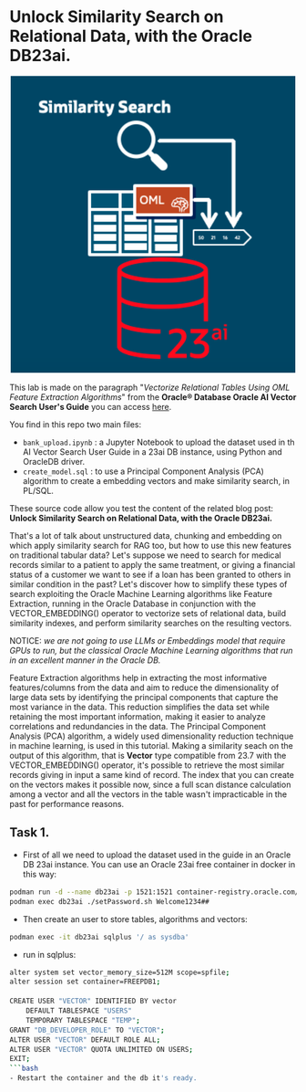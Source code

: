 # Unlock Similarity Search on Relational Data, with the Oracle DB23ai.
<p align="center">
  <img src="./cover.png" alt="Description" width="500"/>
</p>

This lab is made on the paragraph "*Vectorize Relational Tables Using OML Feature Extraction Algorithms*" from the **Oracle® Database
Oracle AI Vector Search User's Guide** you can access [here](https://docs.oracle.com/en/database/oracle/oracle-database/23/vecse/vectorize-relational-tables-using-oml-feature-extraction-algorithms.html).

You find in this repo two main files:
- `bank_upload.ipynb` : a Jupyter Notebook to upload the dataset used in th AI Vector Search User Guide in a 23ai DB instance, using Python and OracleDB driver.
- `create_model.sql` : to use a Principal Component Analysis (PCA) algorithm to create a embedding vectors and make similarity search, in PL/SQL.

These source code allow you test the content of the related blog post:
**Unlock Similarity Search on Relational Data, with the Oracle DB23ai.**

That's a lot of talk about unstructured data, chunking and embedding on which apply similarity search for RAG too, but how to use this new features on traditional tabular data?
Let's suppose we need to search for medical records similar to a patient to apply the same treatment, or giving a financial status of a customer we want to see if a loan has been granted to others in similar condition in the past?
Let's discover how to simplify these types of search exploiting the Oracle Machine Learning algorithms like
Feature Extraction, running in the Oracle Database in conjunction with the VECTOR_EMBEDDING() operator to vectorize sets of relational data, build similarity indexes, and perform similarity searches on the resulting vectors.

NOTICE: *we are not going to use LLMs or Embeddings model that require GPUs to run, but the classical Oracle Machine Learning algorithms that run in an excellent manner in the Oracle DB.*

Feature Extraction algorithms help in extracting the most informative features/columns from the
data and aim to reduce the dimensionality of large data sets by identifying the principal
components that capture the most variance in the data. This reduction simplifies the data set
while retaining the most important information, making it easier to analyze correlations and
redundancies in the data.
The Principal Component Analysis (PCA) algorithm, a widely used dimensionality reduction
technique in machine learning, is used in this tutorial.
Making a similarity seach on the output of this algorithm, that is **Vector** type compatible from 23.7 with the VECTOR_EMBEDDING() operator, it's possible to retrieve the most similar records giving in input a same kind of record.
The index that you can create on the vectors makes it possible now, since a full scan distance calculation among a vector and all the vectors in the table wasn't impracticable in the past for performance reasons.

## Task 1.
- First of all we need to upload the dataset used in the guide in an Oracle DB 23ai instance. You can use an Oracle 23ai free container in docker in this way:
```bash
podman run -d --name db23ai -p 1521:1521 container-registry.oracle.com/database/free:latest
podman exec db23ai ./setPassword.sh Welcome1234##
```
- Then create an user to store tables, algorithms and vectors:
```bash
podman exec -it db23ai sqlplus '/ as sysdba'
```
- run in sqlplus:
```bash
alter system set vector_memory_size=512M scope=spfile;
alter session set container=FREEPDB1;

CREATE USER "VECTOR" IDENTIFIED BY vector
    DEFAULT TABLESPACE "USERS"
    TEMPORARY TABLESPACE "TEMP";
GRANT "DB_DEVELOPER_ROLE" TO "VECTOR";
ALTER USER "VECTOR" DEFAULT ROLE ALL;
ALTER USER "VECTOR" QUOTA UNLIMITED ON USERS;
EXIT;
```bash
- Restart the container and the db it's ready.


  


